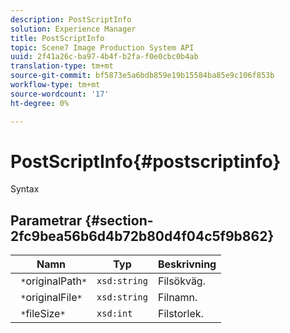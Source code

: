 ```yaml
---
description: PostScriptInfo
solution: Experience Manager
title: PostScriptInfo
topic: Scene7 Image Production System API
uuid: 2f41a26c-ba97-4b4f-b2fa-f0e0cbc0b4ab
translation-type: tm+mt
source-git-commit: bf5873e5a6bdb859e19b15584ba85e9c106f853b
workflow-type: tm+mt
source-wordcount: '17'
ht-degree: 0%

---
```



# PostScriptInfo{#postscriptinfo}

Syntax

## Parametrar {#section-2fc9bea56b6d4b72b80d4f04c5f9b862}

| Namn | Typ | Beskrivning |
|---|---|---|
| ` *`originalPath`*` | `xsd:string` | Filsökväg. |
| ` *`originalFile`*` | `xsd:string` | Filnamn. |
| ` *`fileSize`*` | `xsd:int` | Filstorlek. |

